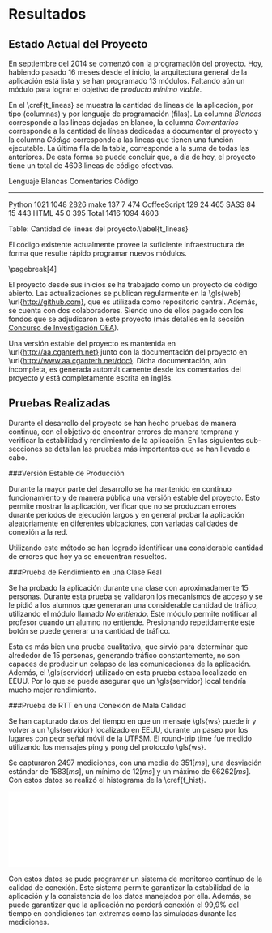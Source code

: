 Resultados
==========

Estado Actual del Proyecto
--------------------------

En septiembre del 2014 se comenzó con la programación del
proyecto. Hoy, habiendo pasado 16 meses desde el inicio, la
arquitectura general de la aplicación está lista y se han
programado 13 módulos. Faltando aún un módulo para lograr el
objetivo de *producto mínimo viable*.

En el \cref{t_lineas} se muestra la cantidad de lineas de la
aplicación, por tipo (columnas) y por lenguaje de
programación (filas). La columna *Blancas* corresponde a las
líneas dejadas en blanco, la columna *Comentarios*
corresponde a la cantidad de líneas dedicadas a documentar
el proyecto y la columna *Código* corresponde a las líneas
que tienen una función ejecutable. La última fila de la
tabla, corresponde a la suma de todas las anteriores. De
esta forma se puede concluir que, a día de hoy, el proyecto
tiene un total de 4603 lineas de código efectivas.

Lenguaje      Blancas  Comentarios  Código
------------ -------- ------------ -------
Python           1021         1048    2826
make              137            7     474
CoffeeScript      129           24     465
SASS               84           15     443
HTML               45            0     395
Total            1416         1094    4603

Table: Cantidad de lineas del proyecto.\label{t_lineas}

El código existente actualmente provee la suficiente
infraestructura de forma que resulte rápido programar nuevos
módulos.

\pagebreak[4]

El proyecto desde sus inicios se ha trabajado como un
proyecto de código abierto. Las actualizaciones se publican
regularmente en la \gls{web} \url{http://github.com}, que es
utilizada como repositorio central. Además, se cuenta con
dos colaboradores. Siendo uno de ellos pagado con los fondos
que se adjudicaron a este proyecto (más detalles en la
sección [Concurso de Investigación OEA]).

Una versión estable del proyecto es mantenida en
\url{http://aa.cganterh.net} junto con la documentación del
proyecto en \url{http://www.aa.cganterh.net/doc}. Dicha
documentación, aún incompleta, es generada automáticamente
desde los comentarios del proyecto y está completamente
escrita en inglés.

[Concurso de Investigación OEA]: #concurso-de-investigación-oea

Pruebas Realizadas
------------------

Durante el desarrollo del proyecto se han hecho pruebas de
manera continua, con el objetivo de encontrar errores de
manera temprana y verificar la estabilidad y rendimiento de
la aplicación. En las siguientes sub-secciones se detallan
las pruebas más importantes que se han llevado a cabo.

###Versión Estable de Producción

Durante la mayor parte del desarrollo se ha mantenido en
continuo funcionamiento y de manera pública una versión
estable del proyecto. Esto permite mostrar la aplicación,
verificar que no se produzcan errores durante períodos de
ejecución largos y en general probar la aplicación
aleatoriamente en diferentes ubicaciones, con variadas
calidades de conexión a la red.

Utilizando este método se han logrado identificar una
considerable cantidad de errores que hoy ya se encuentran
resueltos.

###Prueba de Rendimiento en una Clase Real

Se ha probado la aplicación durante una clase con
aproximadamente 15 personas. Durante esta prueba se
validaron los mecanismos de acceso y se le pidió a los
alumnos que generaran una considerable cantidad de tráfico,
utilizando el módulo llamado *No entiendo*. Este módulo
permite notificar al profesor cuando un alumno no entiende.
Presionando repetidamente este botón se puede generar una
cantidad de tráfico.

Esta es más bien una prueba cualitativa, que sirvió para
determinar que alrededor de 15 personas, generando tráfico
constantemente, no son capaces de producir un colapso de las
comunicaciones de la aplicación. Además, el \gls{servidor}
utilizado en esta prueba estaba localizado en EEUU. Por lo
que se puede asegurar que un \gls{servidor} local tendría
mucho mejor rendimiento.

###Prueba de RTT en una Conexión de Mala Calidad

Se han capturado datos del tiempo en que un mensaje \gls{ws}
puede ir y volver a un \gls{servidor} localizado en EEUU, durante
un paseo por los lugares con peor señal móvil de la UTFSM.
El round-trip time fue medido utilizando los mensajes ping y
pong del protocolo \gls{ws}.

Se capturaron $2497$ mediciones, con una media de $351[ms]$,
una desviación estándar de $1583[ms]$, un mínimo de $12[ms]$
y un máximo de $66262[ms]$. Con estos datos se realizó el
histograma de la \cref{f_hist}.

![Histograma del los RTT capturados en un paseo por la
  UTFSM.\label{f_hist}](src/4-resultados/fig/hist.pdf)

Con estos datos se pudo programar un sistema de monitoreo
continuo de la calidad de conexión. Este sistema permite
garantizar la estabilidad de la aplicación y la consistencia
de los datos manejados por ella. Además, se puede garantizar
que la aplicación no perderá conexión el 99,9% del tiempo en
condiciones tan extremas como las simuladas durante las
mediciones.
